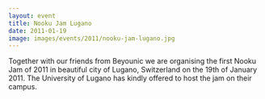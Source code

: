 ```yaml
---
layout: event
title: Nooku Jam Lugano
date: 2011-01-19
image: images/events/2011/nooku-jam-lugano.jpg
---
```


Together with our friends from Beyounic we are organising the first Nooku Jam of 2011 in beautiful city of Lugano, Switzerland on the 19th of January 2011. The University of Lugano has kindly offered to host the jam on their campus.